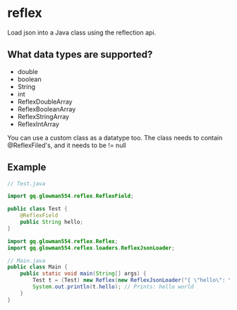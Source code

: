 # reflex

Load json into a Java class using the reflection api.

## What data types are supported?

- double
- boolean
- String
- int
- ReflexDoubleArray
- ReflexBooleanArray
- ReflexStringArray
- ReflexIntArray

You can use a custom class as a datatype too. The class needs to contain @ReflexFiled's, and it needs to be != null

## Example

```java
// Test.java

import gq.glowman554.reflex.ReflexField;

public class Test { 
    @ReflexField
    public String hello;
}
```

```java
import gq.glowman554.reflex.Reflex;
import gq.glowman554.reflex.loaders.ReflexJsonLoader;

// Main.java
public class Main {
    public static void main(String[] args) {
        Test t = (Test) new Reflex(new ReflexJsonLoader("{ \"hello\": \"hello world\"}")).load(new Test());
        System.out.println(t.hello); // Prints: hello world
    }
}
```